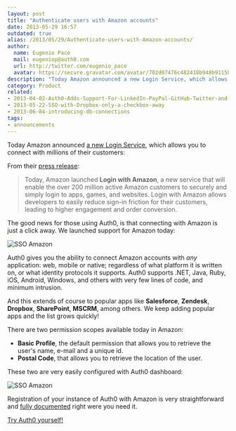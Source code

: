 ```yaml
---
layout: post
title: "Authenticate users with Amazon accounts"
date: 2013-05-29 16:57
outdated: true
alias: /2013/05/29/Authenticate-users-with-Amazon-accounts/
author:
  name: Eugenio Pace
  mail: eugeniop@auth0.com
  url: http://twitter.com/eugenio_pace
  avatar: https://secure.gravatar.com/avatar/702d07476c482418b948b911504137a5?s=60
description: "Today Amazon announced a new Login Service, which allows you to connect with millions of their customers"
category: Product
related:
- 2013-04-02-Auth0-Adds-Support-For-LinkedIn-PayPal-GitHub-Twitter-and-Facebook
- 2013-05-22-SSO-with-Dropbox-only-a-checkbox-away
- 2013-06-04-introducing-db-connections
tags:
- announcements
---
```



Today Amazon announced [a new Login Service](http://login.amazon.com), which allows you to connect with millions of their customers:

From their [press release](http://phx.corporate-ir.net/phoenix.zhtml?c=176060&p=irol-newsArticle&ID=1824961&highlight=):
> Today, Amazon launched __Login with Amazon__, a new service that will enable the over 200 million active Amazon customers to securely and simply login to apps, games, and websites. Login with Amazon allows developers to easily reduce sign-in friction for their customers, leading to higher engagement and order conversion.

The good news for those using Auth0, is that connecting with Amazon is just a click away. We launched support for Amazon today:

![SSO Amazon](https://s3.amazonaws.com/blog.auth0.com/img/auth0-amazon-connection.png)

<!-- more -->

Auth0 gives you the ability to connect Amazon accounts with _any_ application: web, mobile or native; regardless of what platform it is written on, or what identity protocols it supports. Auth0 supports .NET, Java, Ruby, iOS, Android, Windows, and others with very few lines of code, and minimum intrusion.

And this extends of course to popular apps like __Salesforce__, __Zendesk__, __Dropbox__, __SharePoint__, __MSCRM__, among others. We keep adding popular apps and the list grows quickly!

There are two permission scopes available today in Amazon:

* __Basic Profile__, the default permission that allows you to retrieve the user's name, e-mail and a unique id.
* __Postal Code__, that allows you to retrieve the location of the user.

These two are very easily configured with Auth0 dashboard:

![SSO Amazon](https://s3.amazonaws.com/blog.auth0.com/img/auth0-amazon-dashboard.png)

Registration of your instance of Auth0 with Amazon is very straightforward and [fully documented](https://docs.auth0.com/amazon-clientid) right were you need it.

[Try Auth0 yourself!](https://auth0.com)
